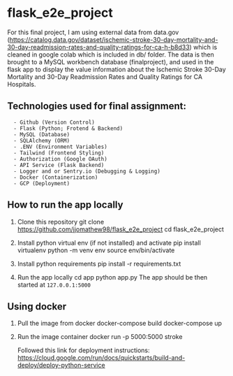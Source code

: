 # flask_e2e_project

For this final project, I am using external data from data.gov (https://catalog.data.gov/dataset/ischemic-stroke-30-day-mortality-and-30-day-readmission-rates-and-quality-ratings-for-ca-h-b8d33) which  is cleaned in google colab which is included in db/ folder. The data is then brought to a MySQL workbench database (finalproject), and used in the flask app to display the value information about the Ischemic Stroke 30-Day Mortality and 30-Day Readmission Rates and Quality Ratings for CA Hospitals. 

## Technologies used for final assignment:  
      - Github (Version Control)
      - Flask (Python; Frotend & Backend)
      - MySQL (Database)
      - SQLAlchemy (ORM)
      - .ENV (Environment Variables)
      - Tailwind (Frontend Styling)
      - Authorization (Google OAuth)
      - API Service (Flask Backend)
      - Logger and or Sentry.io (Debugging & Logging)
      - Docker (Containerization)
      - GCP (Deployment)

## How to run the app locally

1. Clone this repository
      git clone https://github.com/jjomathew98/flask_e2e_project
      cd flask_e2e_project

2. Install python virtual env (if not installed) and activate
      pip install virtualenv
      python -m venv env
      source env/bin/activate

3. Install python requirements
      pip install -r requirements.txt

4. Run the app locally
      cd app
      python app.py
        The app should be then started at `127.0.0.1:5000`

## Using docker
1. Pull the image from docker
      docker-compose build
      docker-compose up
   
3. Run the image container
      docker run -p 5000:5000 stroke

   Followed this link for deployment instructions: https://cloud.google.com/run/docs/quickstarts/build-and-deploy/deploy-python-service 
